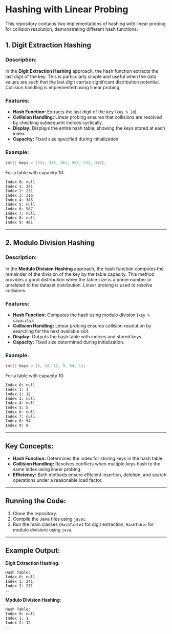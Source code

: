 # Hashing with Linear Probing

This repository contains two implementations of hashing with linear probing for collision resolution, demonstrating different hash functions:

## 1. Digit Extraction Hashing

### Description:
In the **Digit Extraction Hashing** approach, the hash function extracts the last digit of the key. This is particularly simple and useful when the data values are such that the last digit carries significant distribution potential. Collision handling is implemented using linear probing.

### Features:
- **Hash Function:** Extracts the last digit of the key (`key % 10`).
- **Collision Handling:** Linear probing ensures that collisions are resolved by checking subsequent indices cyclically.
- **Display:** Displays the entire hash table, showing the keys stored at each index.
- **Capacity:** Fixed size specified during initialization.

### Example:
```java
int[] keys = {341, 345, 461, 567, 231, 316};
```
For a table with capacity 10:
```
Index 0: null
Index 1: 341
Index 2: 231
Index 3: 316
Index 4: 345
Index 5: null
Index 6: 567
Index 7: null
Index 8: null
Index 9: 461
```

---

## 2. Modulo Division Hashing

### Description:
In the **Modulo Division Hashing** approach, the hash function computes the remainder of the division of the key by the table capacity. This method provides a good distribution when the table size is a prime number or unrelated to the dataset distribution. Linear probing is used to resolve collisions.

### Features:
- **Hash Function:** Computes the hash using modulo division (`key % capacity`).
- **Collision Handling:** Linear probing ensures collision resolution by searching for the next available slot.
- **Display:** Outputs the hash table with indices and stored keys.
- **Capacity:** Fixed size determined during initialization.

### Example:
```java
int[] keys = {5, 34, 12, 9, 54, 1};
```
For a table with capacity 10:
```
Index 0: null
Index 1: 1
Index 2: 12
Index 3: null
Index 4: null
Index 5: 5
Index 6: null
Index 7: null
Index 8: 54
Index 9: 9
```

---

## Key Concepts:
- **Hash Function:** Determines the index for storing keys in the hash table.
- **Collision Handling:** Resolves conflicts when multiple keys hash to the same index using linear probing.
- **Efficiency:** Both methods ensure efficient insertion, deletion, and search operations under a reasonable load factor.

---

## Running the Code:
1. Clone the repository.
2. Compile the Java files using `javac`.
3. Run the main classes (`HashTable1` for digit extraction, `HashTable` for modulo division) using `java`.

---

## Example Output:
**Digit Extraction Hashing:**
```
Hash Table:
Index 0: null
Index 1: 341
Index 2: 231
...
```
**Modulo Division Hashing:**
```
Hash Table:
Index 0: null
Index 1: 1
Index 2: 12
...
```


